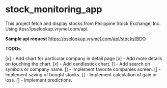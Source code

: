 # stock_monitoring_app

This project fetch and display stocks from Philippine Stock Exchange, Inc. 
Using ttps://pselookup.vrymel.com/api.

**Sample api request** https://pselookup.vrymel.com/api/stocks/BDO 


**TODOs**

  [x] - Add chart for particular company in detail page
  [x] - Add more details on touching the chart.
  [x] - Add candlestick chart.
  []  - Add search on symbols or company name.
  []  - Implement favorite companies screen.
  []  - Implement saving of bought stocks.
  []  - Implement calculation of gain or loss.
  []  - Implement predictions.


